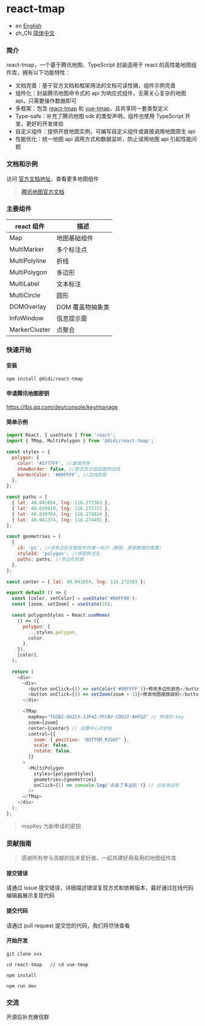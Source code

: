# react-tmap

- en [English](README.md)
- zh_CN [简体中文](README.zh_CN.md)

### 简介

react-tmap，一个基于腾讯地图、TypeScript 封装适用于 react 的高性能地图组件库，拥有以下功能特性：

- 文档完善：基于官方文档和框架用法的文档可读性搞，组件示例完善
- 组件化：封装腾讯地图命令式的 api 为响应式组件，无需关心复杂的地图 api，只需要操作数据即可
- 多框架：包含 [react-tmap]() 和 [vue-tmap]()，且共享同一套类型定义
- Type-safe：补充了腾讯地图 sdk 的类型声明，组件也使用 TypeScript 开发，更好的开发体验
- 自定义组件：提供开放地图实例，可编写自定义组件或直接调用地图原生 api
- 性能优化：统一地图 api 调用方式和数据监听，防止误用地图 api 引起性能问题

### 文档和示例

访问 [官方文档地址]()，查看更多地图组件

> [腾讯地图官方文档](https://lbs.qq.com/webApi/javascriptGL/glDoc/glDocIndex)

### 主要组件

| react 组件    | 描述             |
| ------------- | ---------------- |
| Map           | 地图基础组件     |
| MultiMarker   | 多个标注点       |
| MultiPolyline | 折线             |
| MultiPolygon  | 多边形           |
| MultiLabel    | 文本标注         |
| MultiCircle   | 圆形             |
| DOMOverlay    | DOM 覆盖物抽象类 |
| InfoWindow    | 信息提示窗       |
| MarkerCluster | 点聚合           |

### 快速开始

#### 安装

```shell
npm install @didi/react-tmap
```

#### 申请腾讯地图密钥

https://lbs.qq.com/dev/console/key/manage

#### 简单示例

```javascript
import React, { useState } from 'react';
import { TMap, MultiPolygon } from '@didi/react-tmap';

const styles = {
  polygon: {
    color: '#3777FF', //面填充色
    showBorder: false, //是否显示拔起面的边线
    borderColor: '#00FFFF', //边线颜色
  },
};

const paths = [
  { lat: 40.041054, lng: 116.272303 },
  { lat: 40.039419, lng: 116.272721 },
  { lat: 40.039764, lng: 116.274824 },
  { lat: 40.041374, lng: 116.274491 },
];

const geometries = [
  {
    id: 'p1', //该多边形在图层中的唯一标识（删除、更新数据时需要）
    styleId: 'polygon', //绑定样式名
    paths: paths, //多边形轮廓
  },
];

const center = { lat: 40.041054, lng: 116.272303 };

export default () => {
  const [color, setColor] = useState('#00FF00');
  const [zoom, setZoom] = useState(16);

  const polygonStyles = React.useMemo(
    () => ({
      polygon: {
        ...styles.polygon,
        color,
      },
    }),
    [color],
  );

  return (
    <div>
      <div>
        <button onClick={() => setColor('#00FFFF')}>修改多边形颜色</button>
        <button onClick={() => setZoom(zoom + 1)}>修改地图缩放级别</button>
      </div>

      <TMap
        mapKey="TOZBZ-OU2CX-JJP4Z-7FCBV-CDDJ2-AHFQZ" // 申请的 key
        zoom={zoom}
        center={center} // 设置中心点坐标
        control={{
          zoom: { position: 'BOTTOM_RIGHT' },
          scale: false,
          rotate: false,
        }}
      >
        <MultiPolygon
          styles={polygonStyles}
          geometries={geometries}
          onClick={() => console.log('点击了多边形')} // 点击多边形
        />
      </TMap>
    </div>
  );
};
```

> mapKey 为新申请的密钥

### 贡献指南

> 感谢所有参与贡献的技术爱好者，一起共建好用易用的地图组件库

#### 提交错误

请通过 issue 提交错误，详细描述错误复现方式和依赖版本，最好通过在线代码编辑器展示复现代码

#### 提交代码

请通过 pull request 提交您的代码，我们将尽快查看

#### 开始开发

```
git clone xxx

cd react-tmap   // cd vue-tmap

npm install

npm run dev
```

### 交流

开源后补充微信群

